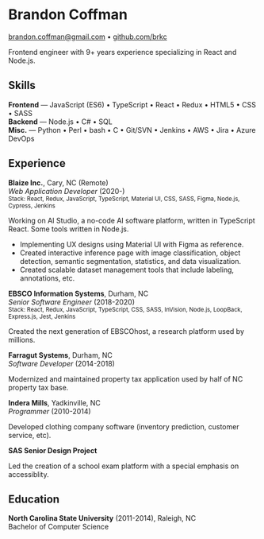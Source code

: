 # Brandon Coffman

<a href="mailto:brandon.coffman@gmail.com">brandon.coffman@gmail.com</a> •
[github.com/brkc](https://github.com/brkc)

Frontend engineer with 9+ years experience specializing in React and Node.js.

## Skills

**Frontend** — JavaScript (ES6) • TypeScript • React • Redux • HTML5 • CSS •
SASS<br> **Backend** — Node.js • C# • SQL<br> **Misc.** — Python • Perl • bash •
C • Git/SVN • Jenkins • AWS • Jira • Azure DevOps<br>

## Experience

**Blaize Inc.**, Cary, NC (Remote)<br> _Web Application Developer_ (2020-)<br>
<small>Stack: React, Redux, JavaScript, TypeScript, Material UI, CSS, SASS,
Figma, Node.js, Cypress, Jenkins</small>

Working on AI Studio, a no-code AI software platform, written in TypeScript
React. Some tools written in Node.js.

- Implementing UX designs using Material UI with Figma as reference.
- Created interactive inference page with image classification, object
  detection, semantic segmentation, statistics, and data visualization.
- Created scalable dataset management tools that include labeling, annotations,
  etc.

**EBSCO Information Systems**, Durham, NC<br> _Senior Software Engineer_
(2018-2020)<br> <small>Stack: React, Redux, JavaScript, TypeScript, CSS, SASS,
InVision, Node.js, LoopBack, Express.js, Jest, Jenkins</small>

Created the next generation of EBSCOhost, a research platform used by millions.

**Farragut Systems**, Durham, NC<br> _Software Developer_ (2014-2018)

Modernized and maintained property tax application used by half of NC property
tax base.

**Indera Mills**, Yadkinville, NC<br> _Programmer_ (2010-2014)

Developed clothing company software (inventory prediction, customer service,
etc).

**SAS Senior Design Project**

Led the creation of a school exam platform with a special emphasis on
accessiblity.

## Education

**North Carolina State University** (2011-2014), Raleigh, NC<br> Bachelor of
Computer Science

<link href="style.css" rel="stylesheet">

